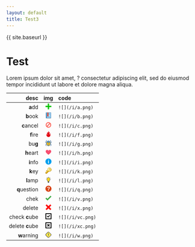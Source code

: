 ```yaml
---
layout: default
title: Test3
---
```


{{ site.baseurl }}

# Test

Lorem ipsum dolor sit amet, <span class="r">?</span> consectetur adipiscing elit, sed do eiusmod tempor incididunt ut labore et dolore magna aliqua.

| desc           | img           | code           |
| -------------: | :-----------: | :------------- |
| **a**dd        |  ![](/i/a.png)   |  `![](/i/a.png)`  |
| **b**ook       |  ![](/i/b.png)   |  `![](/i/b.png)`  |
| **c**ancel     |  ![](/i/c.png)   |  `![](/i/c.png)`  |
| **f**ire       |  ![](/i/f.png)   |  `![](/i/f.png)`  |
| bu**g**        |  ![](/i/g.png)   |  `![](/i/g.png)`  |
| **h**eart      |  ![](/i/h.png)   |  `![](/i/h.png)`  |
| **i**nfo       |  ![](/i/i.png)   |  `![](/i/i.png)`  |
| **k**ey        |  ![](/i/k.png)   |  `![](/i/k.png)`  |
| **l**amp       |  ![](/i/l.png)   |  `![](/i/l.png)`  |
| **q**uestion   |  ![](/i/q.png)   |  `![](/i/q.png)`  |
| chek           |  ![](/i/v.png)   |  `![](/i/v.png)`  |
| delete         |  ![](/i/x.png)   |  `![](/i/x.png)`  |
| check **c**ube |  ![](/i/vc.png)  |  `![](/i/vc.png)` |
| delete **c**ube|  ![](/i/xc.png)  |  `![](/i/xc.png)` |
| **w**arning    |  ![](/i/w.png)   |  `![](/i/w.png)`  |
